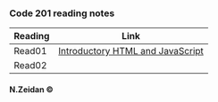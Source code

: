### Code 201 reading notes


Reading | Link 
--------|------
Read01  | [Introductory HTML and JavaScript](class01.md)
Read02  |





#### N.Zeidan &copy;
